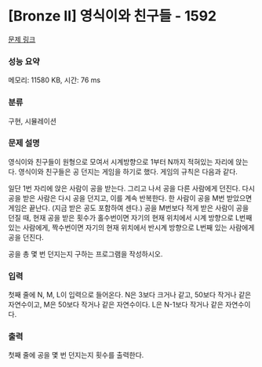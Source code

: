 # [Bronze II] 영식이와 친구들 - 1592 

[문제 링크](https://www.acmicpc.net/problem/1592) 

### 성능 요약

메모리: 11580 KB, 시간: 76 ms

### 분류

구현, 시뮬레이션

### 문제 설명

<p>영식이와 친구들이 원형으로 모여서 시계방향으로 1부터 N까지 적혀있는 자리에 앉는다. 영식이와 친구들은 공 던지는 게임을 하기로 했다. 게임의 규칙은 다음과 같다.</p>

<p>일단 1번 자리에 앉은 사람이 공을 받는다. 그리고 나서 공을 다른 사람에게 던진다. 다시 공을 받은 사람은 다시 공을 던지고, 이를 계속 반복한다. 한 사람이 공을 M번 받았으면 게임은 끝난다. (지금 받은 공도 포함하여 센다.) 공을 M번보다 적게 받은 사람이 공을 던질 때, 현재 공을 받은 횟수가 홀수번이면 자기의 현재 위치에서 시계 방향으로 L번째 있는 사람에게, 짝수번이면 자기의 현재 위치에서 반시계 방향으로 L번째 있는 사람에게 공을 던진다.</p>

<p>공을 총 몇 번 던지는지 구하는 프로그램을 작성하시오.</p>

### 입력 

 <p>첫째 줄에 N, M, L이 입력으로 들어온다. N은 3보다 크거나 같고, 50보다 작거나 같은 자연수이고, M은 50보다 작거나 같은 자연수이다. L은 N-1보다 작거나 같은 자연수이다.</p>

### 출력 

 <p>첫째 줄에 공을 몇 번 던지는지 횟수를 출력한다.</p>

